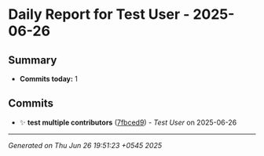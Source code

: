 # Daily Report for Test User - 2025-06-26

## Summary

- **Commits today:** 1

## Commits

- ✨ **test multiple contributors** ([7fbced9](../../commit/7fbced9)) - _Test User_ on 2025-06-26

---

_Generated on Thu Jun 26 19:51:23 +0545 2025_
